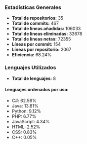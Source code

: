 <!-- #stats -->
### Estadísticas Generales
- **Total de repositorios:** 35
- **Total de commits:** 467
- **Total de líneas añadidas:** 106033
- **Total de líneas eliminadas:** 33678
- **Total de líneas netas:** 72355
- **Líneas por commit:** 154
- **Líneas por repositorio:** 2067
- **Eficiencia:** 68.24%

### Lenguajes Utilizados
- **Total de lenguajes:** 8
#### Lenguajes ordenados por uso:
  - C#: 62.56%
  - Java: 13.81%
  - Python: 9.12%
  - PHP: 6.77%
  - JavaScript: 4.34%
  - HTML: 2.52%
  - CSS: 0.83%
  - C++: 0.05%
<!-- #/stats -->

<!-- #process -->
<!--
	cores: 4
	runtime: 117.00861167907715s
-->
<!-- #/process -->
